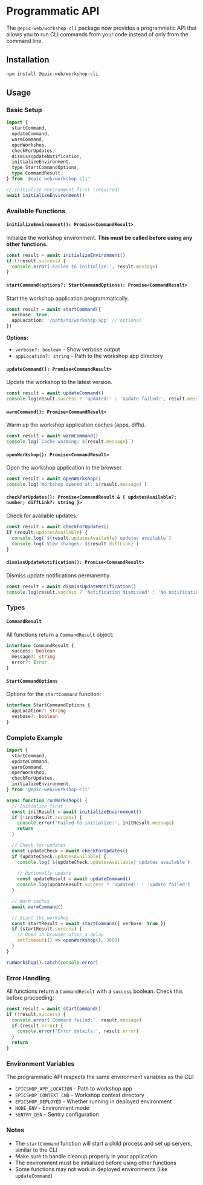 # Programmatic API

The `@epic-web/workshop-cli` package now provides a programmatic API that allows you to run CLI commands from your code instead of only from the command line.

## Installation

```bash
npm install @epic-web/workshop-cli
```

## Usage

### Basic Setup

```typescript
import {
  startCommand,
  updateCommand,
  warmCommand,
  openWorkshop,
  checkForUpdates,
  dismissUpdateNotification,
  initializeEnvironment,
  type StartCommandOptions,
  type CommandResult,
} from '@epic-web/workshop-cli'

// Initialize environment first (required)
await initializeEnvironment()
```

### Available Functions

#### `initializeEnvironment(): Promise<CommandResult>`

Initialize the workshop environment. **This must be called before using any other functions.**

```typescript
const result = await initializeEnvironment()
if (!result.success) {
  console.error('Failed to initialize:', result.message)
}
```

#### `startCommand(options?: StartCommandOptions): Promise<CommandResult>`

Start the workshop application programmatically.

```typescript
const result = await startCommand({
  verbose: true,
  appLocation: '/path/to/workshop-app' // optional
})
```

**Options:**
- `verbose?: boolean` - Show verbose output
- `appLocation?: string` - Path to the workshop app directory

#### `updateCommand(): Promise<CommandResult>`

Update the workshop to the latest version.

```typescript
const result = await updateCommand()
console.log(result.success ? 'Updated!' : 'Update failed:', result.message)
```

#### `warmCommand(): Promise<CommandResult>`

Warm up the workshop application caches (apps, diffs).

```typescript
const result = await warmCommand()
console.log(`Cache warming: ${result.message}`)
```

#### `openWorkshop(): Promise<CommandResult>`

Open the workshop application in the browser.

```typescript
const result = await openWorkshop()
console.log(`Workshop opened at: ${result.message}`)
```

#### `checkForUpdates(): Promise<CommandResult & { updatesAvailable?: number; diffLink?: string }>`

Check for available updates.

```typescript
const result = await checkForUpdates()
if (result.updatesAvailable) {
  console.log(`${result.updatesAvailable} updates available`)
  console.log(`View changes: ${result.diffLink}`)
}
```

#### `dismissUpdateNotification(): Promise<CommandResult>`

Dismiss update notifications permanently.

```typescript
const result = await dismissUpdateNotification()
console.log(result.success ? 'Notification dismissed' : 'No notifications to dismiss')
```

### Types

#### `CommandResult`

All functions return a `CommandResult` object:

```typescript
interface CommandResult {
  success: boolean
  message?: string
  error?: Error
}
```

#### `StartCommandOptions`

Options for the `startCommand` function:

```typescript
interface StartCommandOptions {
  appLocation?: string
  verbose?: boolean
}
```

### Complete Example

```typescript
import {
  startCommand,
  updateCommand,
  warmCommand,
  openWorkshop,
  checkForUpdates,
  initializeEnvironment,
} from '@epic-web/workshop-cli'

async function runWorkshop() {
  // Initialize first
  const initResult = await initializeEnvironment()
  if (!initResult.success) {
    console.error('Failed to initialize:', initResult.message)
    return
  }

  // Check for updates
  const updateCheck = await checkForUpdates()
  if (updateCheck.updatesAvailable) {
    console.log(`${updateCheck.updatesAvailable} updates available`)
    
    // Optionally update
    const updateResult = await updateCommand()
    console.log(updateResult.success ? 'Updated!' : 'Update failed')
  }

  // Warm caches
  await warmCommand()

  // Start the workshop
  const startResult = await startCommand({ verbose: true })
  if (startResult.success) {
    // Open in browser after a delay
    setTimeout(() => openWorkshop(), 3000)
  }
}

runWorkshop().catch(console.error)
```

### Error Handling

All functions return a `CommandResult` with a `success` boolean. Check this before proceeding:

```typescript
const result = await startCommand()
if (!result.success) {
  console.error('Command failed:', result.message)
  if (result.error) {
    console.error('Error details:', result.error)
  }
  return
}
```

### Environment Variables

The programmatic API respects the same environment variables as the CLI:

- `EPICSHOP_APP_LOCATION` - Path to workshop app
- `EPICSHOP_CONTEXT_CWD` - Workshop context directory
- `EPICSHOP_DEPLOYED` - Whether running in deployed environment
- `NODE_ENV` - Environment mode
- `SENTRY_DSN` - Sentry configuration

### Notes

- The `startCommand` function will start a child process and set up servers, similar to the CLI
- Make sure to handle cleanup properly in your application
- The environment must be initialized before using other functions
- Some functions may not work in deployed environments (like `updateCommand`)